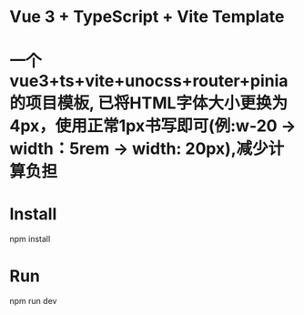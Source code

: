 # Vue 3 + TypeScript + Vite Template

# 一个vue3+ts+vite+unocss+router+pinia的项目模板, 已将HTML字体大小更换为4px，使用正常1px书写即可(例:w-20 -> width：5rem -> width: 20px),减少计算负担

# Install
   npm install
# Run
   npm run dev
